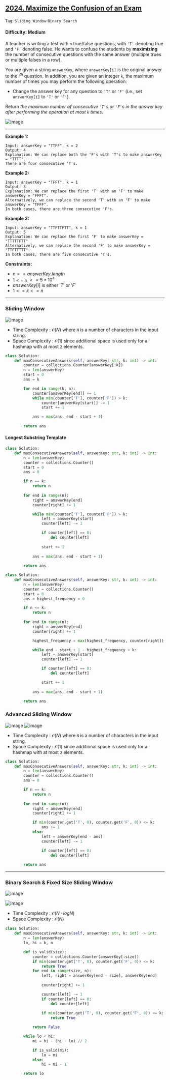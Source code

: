 ## [2024. Maximize the Confusion of an Exam](https://leetcode.com/problems/maximize-the-confusion-of-an-exam/)

```Tag```: ```Sliding Window``` ```Binary Search```

#### Difficulty: Medium

A teacher is writing a test with ```n``` true/false questions, with ```'T'``` denoting true and ```'F'``` denoting false. He wants to confuse the students by __maximizing__ the number of consecutive questions with the same answer (multiple trues or multiple falses in a row).

You are given a string ```answerKey```, where ```answerKey[i]``` is the original answer to the $i^{th}$ question. In addition, you are given an integer ```k```, the maximum number of times you may perform the following operation:

- Change the answer key for any question to ```'T'``` or ```'F'``` (i.e., set ```answerKey[i]``` to ```'T'``` or ```'F'```).

Return _the maximum number of consecutive ```'T'```s or ```'F'```s in the answer key after performing the operation at most ```k``` times_.

![image](https://github.com/quananhle/Python/assets/35042430/5fdb85de-c488-45bd-8fe8-3e1d0cfa8157)

---

__Example 1:__
```
Input: answerKey = "TTFF", k = 2
Output: 4
Explanation: We can replace both the 'F's with 'T's to make answerKey = "TTTT".
There are four consecutive 'T's.
```

__Example 2:__
```
Input: answerKey = "TFFT", k = 1
Output: 3
Explanation: We can replace the first 'T' with an 'F' to make answerKey = "FFFT".
Alternatively, we can replace the second 'T' with an 'F' to make answerKey = "TFFF".
In both cases, there are three consecutive 'F's.
```

__Example 3:__
```
Input: answerKey = "TTFTTFTT", k = 1
Output: 5
Explanation: We can replace the first 'F' to make answerKey = "TTTTTFTT"
Alternatively, we can replace the second 'F' to make answerKey = "TTFTTTTT". 
In both cases, there are five consecutive 'T's.
```

__Constraints:__

- $n == answerKey.length$
- $1 <=$ ```n``` $<= 5 * 10^{4}$
- $answerKey[i]$ is either $'T'$ or $'F'$
- $1 <= k <= n$

---

### Sliding Window

![image](https://leetcode.com/problems/maximize-the-confusion-of-an-exam/Figures/2024/3.png)

- Time Complexity : $\mathcal{O}(N)$ where ```N``` is a number of characters in the input string.
- Space Complexity : $\mathcal{O}(1)$ since additional space is used only for a hashmap with at most ```2``` elements.

```Python
class Solution:
    def maxConsecutiveAnswers(self, answerKey: str, k: int) -> int:
        counter = collections.Counter(answerKey[:k])
        n = len(answerKey)
        start = 0
        ans = k

        for end in range(k, n):
            counter[answerKey[end]] += 1
            while min(counter['T'], counter['F']) > k:
                counter[answerKey[start]] -= 1
                start += 1

            ans = max(ans, end - start + 1)
        
        return ans
```

#### Longest Substring Template

```Python
class Solution:
    def maxConsecutiveAnswers(self, answerKey: str, k: int) -> int:
        n = len(answerKey)
        counter = collections.Counter()
        start = 0
        ans = 0

        if n == k:
            return n
        
        for end in range(n):
            right = answerKey[end]
            counter[right] += 1

            while min(counter['T'], counter['F']) > k:
                left = answerKey[start]
                counter[left] -= 1

                if counter[left] == 0:
                    del counter[left]
                
                start += 1
            
            ans = max(ans, end - start + 1)
        
        return ans
```

```Python
class Solution:
    def maxConsecutiveAnswers(self, answerKey: str, k: int) -> int:
        n = len(answerKey)
        counter = collections.Counter()
        start = 0
        ans = highest_frequency = 0

        if n <= k:
            return n
        
        for end in range(n):
            right = answerKey[end]
            counter[right] += 1

            highest_frequency = max(highest_frequency, counter[right])

            while end - start + 1 - highest_frequency > k:
                left = answerKey[start]
                counter[left] -= 1

                if counter[left] == 0:
                    del counter[left]

                start += 1
            
            ans = max(ans, end - start + 1)
        
        return ans
```

### Advanced Sliding Window

![image](https://leetcode.com/problems/maximize-the-confusion-of-an-exam/Figures/2024/s3.png)
![image](https://leetcode.com/problems/maximize-the-confusion-of-an-exam/Figures/2024/s4.png)

- Time Complexity : $\mathcal{O}(N)$ where ```N``` is a number of characters in the input string.
- Space Complexity : $\mathcal{O}(1)$ since additional space is used only for a hashmap with at most ```2``` elements.

```Python
class Solution:
    def maxConsecutiveAnswers(self, answerKey: str, k: int) -> int:
        n = len(answerKey)
        counter = collections.Counter()
        ans = 0

        if n == k:
            return n
        
        for end in range(n):
            right = answerKey[end]
            counter[right] += 1

            if min(counter.get('T', 0), counter.get('F', 0)) <= k:
                ans += 1
            else:
                left = answerKey[end - ans]
                counter[left] -= 1

                if counter[left] == 0:
                    del counter[left]
        
        return ans
```

---

### Binary Search & Fixed Size Sliding Window

![image](https://leetcode.com/problems/maximize-the-confusion-of-an-exam/Figures/2024/1.png)

![image](https://leetcode.com/problems/maximize-the-confusion-of-an-exam/Figures/2024/2.png)

- Time Complexity : $\mathcal{O}(N \cdot logN)$
- Space Complexity : $\mathcal{O}(N)$

```Python
class Solution:
    def maxConsecutiveAnswers(self, answerKey: str, k: int) -> int:
        n = len(answerKey)
        lo, hi = k, n

        def is_valid(size):
            counter = collections.Counter(answerKey[:size])
            if min(counter.get('T', 0), counter.get('F', 0)) <= k:
                return True
            for end in range(size, n):
                left, right = answerKey[end - size], answerKey[end]
                
                counter[right] += 1

                counter[left] -= 1
                if counter[left] == 0:
                    del counter[left]
                
                if min(counter.get('T', 0), counter.get('F', 0)) <= k:
                    return True

            return False

        while lo < hi:
            mi = hi - (hi - lo) // 2

            if is_valid(mi):
                lo = mi
            else:
                hi = mi - 1

        return lo
```
